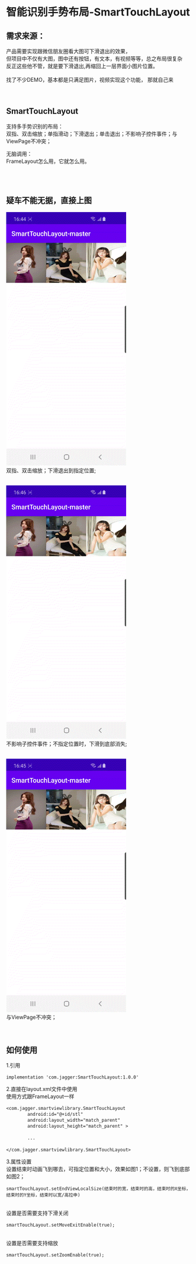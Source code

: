 智能识别手势布局-SmartTouchLayout
============================

需求来源：
-------
产品需要实现跟微信朋友圈看大图可下滑退出的效果，<br>
但项目中不仅有大图，图中还有按钮，有文本，有视频等等，总之布局很复杂<br>
反正这些他不管，就是要下滑退出,再缩回上一层界面小图片位置。<br>
<br>
找了不少DEMO，基本都是只满足图片，视频实现这个功能， 那就自己来
<br>
<br>
<br>

SmartTouchLayout
-----------------
支持多手势识别的布局：<br>
双指、双击缩放；单指滑动；下滑退出；单击退出；不影响子控件事件；与ViewPage不冲突；<br>

无脑调用：<br>
FrameLayout怎么用，它就怎么用。<br>
<br>
<br>
<br>

疑车不能无据，直接上图
-----------------

![](https://github.com/evening424/SmartTouchLayout/blob/master/ImageCache/Video_20210125_053733_974.gif)
<br>
双指、双击缩放；下滑退出到指定位置;
<br>
<br>

![](https://github.com/evening424/SmartTouchLayout/blob/master/ImageCache/Video_20210125_053832_721.gif)
<br>
不影响子控件事件；不指定位置时，下滑到底部消失;
<br>
<br>

![](https://github.com/evening424/SmartTouchLayout/blob/master/ImageCache/Video_20210125_053812_258.gif)
<br>
与ViewPage不冲突；
<br>
<br>
<br>

如何使用
-----------------
1.引用<br>

```
implementation 'com.jagger:SmartTouchLayout:1.0.0'
``` 


2.直接在layout.xml文件中使用<br>
  使用方式跟FrameLayout一样
  
```
<com.jagger.smartviewlibrary.SmartTouchLayout
        android:id="@+id/stl"
        android:layout_width="match_parent"
        android:layout_height="match_parent" >

        ...

</com.jagger.smartviewlibrary.SmartTouchLayout>
```

3.属性设置
<br>设置结束时动画飞到哪去，可指定位置和大小，效果如图1；不设置，则飞到底部如图2；
```
smartTouchLayout.setEndViewLocalSize(结束时的宽，结束时的高，结束时的X坐标，结束时的Y坐标，结束时以宽/高拉申)
```
<br>设置是否需要支持下滑关闭
```
smartTouchLayout.setMoveExitEnable(true);
```

<br>设置是否需要支持缩放
```
smartTouchLayout.setZoomEnable(true);
```
